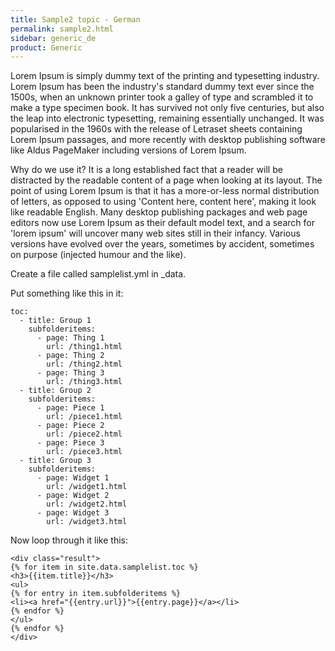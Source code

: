 ```yaml
---
title: Sample2 topic - German
permalink: sample2.html
sidebar: generic_de
product: Generic
---
```


Lorem Ipsum is simply dummy text of the printing and typesetting industry. Lorem Ipsum has been the industry's standard dummy text ever since the 1500s, when an unknown printer took a galley of type and scrambled it to make a type specimen book. It has survived not only five centuries, but also the leap into electronic typesetting, remaining essentially unchanged. It was popularised in the 1960s with the release of Letraset sheets containing Lorem Ipsum passages, and more recently with desktop publishing software like Aldus PageMaker including versions of Lorem Ipsum.

Why do we use it?
It is a long established fact that a reader will be distracted by the readable content of a page when looking at its layout. The point of using Lorem Ipsum is that it has a more-or-less normal distribution of letters, as opposed to using 'Content here, content here', making it look like readable English. Many desktop publishing packages and web page editors now use Lorem Ipsum as their default model text, and a search for 'lorem ipsum' will uncover many web sites still in their infancy. Various versions have evolved over the years, sometimes by accident, sometimes on purpose (injected humour and the like).


Create a file called samplelist.yml in _data.

Put something like this in it:

    toc:
      - title: Group 1
        subfolderitems:
          - page: Thing 1
            url: /thing1.html
          - page: Thing 2
            url: /thing2.html
          - page: Thing 3
            url: /thing3.html
      - title: Group 2
        subfolderitems:
          - page: Piece 1
            url: /piece1.html
          - page: Piece 2
            url: /piece2.html
          - page: Piece 3
            url: /piece3.html
      - title: Group 3
        subfolderitems:
          - page: Widget 1
            url: /widget1.html
          - page: Widget 2
            url: /widget2.html
          - page: Widget 3
            url: /widget3.html

Now loop through it like this:

    <div class="result">
    {% for item in site.data.samplelist.toc %}
    <h3>{{item.title}}</h3>
    <ul>
    {% for entry in item.subfolderitems %}
    <li><a href="{{entry.url}}">{{entry.page}}</a></li>
    {% endfor %}
    </ul>
    {% endfor %}
    </div>
